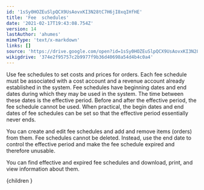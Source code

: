 ```yaml
---
id: '1sSy0HOZEuSlpQCX9UsAovxKI3N28tC7H6jI8xqIHfHE'
title: 'Fee  schedules'
date: '2021-02-17T19:43:08.754Z'
version: 14
lastAuthor: 'ahumes'
mimeType: 'text/x-markdown'
links: []
source: 'https://drive.google.com/open?id=1sSy0HOZEuSlpQCX9UsAovxKI3N28tC7H6jI8xqIHfHE'
wikigdrive: '374e2f95757c2b9977f9b36d40698a54d4b4c0a4'
---
```

Use fee schedules to set costs and prices for orders. Each fee schedule must be associated with a cost account and a revenue account already established in the system. Fee schedules have beginning dates and end dates during which they may be used in the system. The time between these dates is the effective period. Before and after the effective period, the fee schedule cannot be used. When practical, the begin dates and end dates of fee schedules can be set so that the effective period essentially never ends.

You can create and edit fee schedules and add and remove items (orders) from them. Fee schedules cannot be deleted. Instead, use the end date to control the effective period and make the fee schedule expired and therefore unusable.

You can find effective and expired fee schedules and download, print, and view information about them.

{children }
